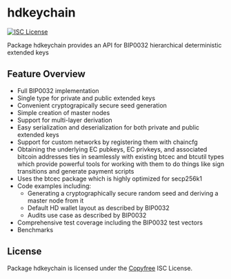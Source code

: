 hdkeychain
==========

[![ISC License](http://img.shields.io/badge/license-ISC-blue.svg)](http://Copyfree.org)

Package hdkeychain provides an API for BIP0032 hierarchical deterministic
extended keys

## Feature Overview

- Full BIP0032 implementation
- Single type for private and public extended keys
- Convenient cryptograpically secure seed generation
- Simple creation of master nodes
- Support for multi-layer derivation
- Easy serialization and deserialization for both private and public extended keys
- Support for custom networks by registering them with chaincfg
- Obtaining the underlying EC pubkeys, EC privkeys, and associated bitcoin addresses ties in seamlessly with existing btcec and btcutil types which provide powerful tools for working with them to do things like sign transitions and generate payment scripts
- Uses the btcec package which is highly optimized for secp256k1
- Code examples including:
  - Generating a cryptographically secure random seed and deriving a master node from it
  - Default HD wallet layout as described by BIP0032
  - Audits use case as described by BIP0032
- Comprehensive test coverage including the BIP0032 test vectors
- Benchmarks

## License

Package hdkeychain is licensed under the [Copyfree](http://Copyfree.org) ISC
License.

